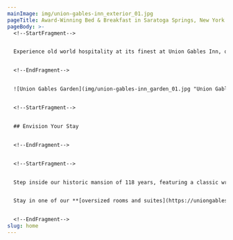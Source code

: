 ```yaml
---
mainImage: img/union-gables-inn_exterior_01.jpg
pageTitle: Award-Winning Bed & Breakfast in Saratoga Springs, New York
pageBody: >-
  <!--StartFragment-->


  Experience old world hospitality at its finest at Union Gables Inn, our luxurious bed and breakfast in Saratoga Springs, New York. Built circa 1901, this Queen Anne Victorian Mansion is located in the heart of Saratoga’s Historic District known as the Magic Rectangle, one and a half blocks from the oldest racetrack in the country. Discover the romantic charm of our hotel, ideally nestled less than a ten-minute walk from **[countless restaurants](https://uniongablesinnus.smartweb-04.bookassist.com/en/things-to-do-saratoga-springs/places-to-eat-saratoga-springs/)**, and **[downtown Saratoga gems](https://uniongablesinnus.smartweb-04.bookassist.com/en/things-to-do-saratoga-springs/)**. 


  <!--EndFragment-->


  ![Union Gables Garden](img/union-gables-inn_garden_01.jpg "Union Gables Garden")


  <!--StartFragment-->


  ## Envision Your Stay


  <!--EndFragment-->


  <!--StartFragment-->


  Step inside our historic mansion of 118 years, featuring a classic wraparound porch, airy living areas with period antiques, and over one acre of Perennial gardens, fountains, and a seasonal Romanesque-style pool. Included in your stay is a freshly-prepared breakfast from our Cordon Bleu trained chef, homemade baked goods served in the afternoon, and exemplary concierge service.


  Stay in one of our **[oversized rooms and suites](https://uniongablesinnus.smartweb-04.bookassist.com/en/lodging-saratoga-springs/)**, all with private bathrooms and each uniquely decorated. Each room at our B&B in Saratoga Springs, NY features a romantic natural gas fireplace, complimentary wireless Intenet, and a variety of period antiques. Designated **[pet friendly](https://uniongablesinnus.smartweb-04.bookassist.com/en/about-us/pet-friendly-hotel-saratoga-springs/)**, extended stay, and rooms with private patios are available.


  <!--EndFragment-->
slug: home
---
```

